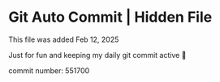 # Git Auto Commit | Hidden File

This file was added Feb 12, 2025

Just for fun and keeping my daily git commit active 🤪

commit number: 551700
